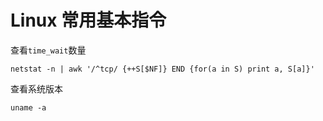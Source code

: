 # Linux 常用基本指令


查看`time_wait`数量

```
netstat -n | awk '/^tcp/ {++S[$NF]} END {for(a in S) print a, S[a]}'
```

查看系统版本
```
uname -a
```